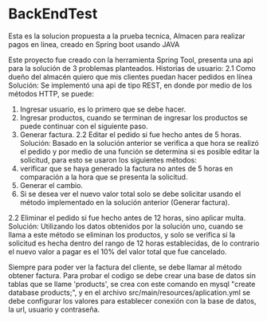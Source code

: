 # BackEndTest
Esta es la solucion propuesta a la prueba tecnica, Almacen para realizar pagos en linea, creado en Spring boot usando JAVA

Este proyecto fue creado con la herramienta Spring Tool, presenta una api para la solución de 3 problemas planteados.
Historias de usuario:
2.1 Como dueño del almacén quiero que mis clientes puedan hacer pedidos en línea
Solución: Se implementó una api de tipo REST, en donde por medio de los métodos HTTP, se puede:
1. Ingresar usuario, es lo primero que se debe hacer.
2. Ingresar productos, cuando se terminan de ingresar los productos se puede continuar con el siguiente paso.
3. Generar factura.
2.2 Editar el pedido si fue hecho antes de 5 horas.
Solución: Basado en la solución anterior se verifica a que hora se realizó el pedido y por medio de una función se determina si es posible editar la solicitud, para esto
se usaron los siguientes métodos:
1. verificar que se haya generado la factura no antes de 5 horas en comparación a la hora que se presenta la solicitud.
2. Generar el cambio.
3. Si se desea ver el nuevo valor total solo se debe solicitar usando el método implementado en la solución anterior (Generar factura).

2.2 Eliminar el pedido si fue hecho antes de 12 horas, sino aplicar multa.
Solución: Utilizando los datos obtenidos por la solución uno, cuando se llama a este método se eliminan los productos, y solo se verifica si la solicitud es hecha dentro del
rango de 12 horas establecidas, de lo contrario el nuevo valor a pagar es el 10% del valor total que fue cancelado.

Siempre para poder ver la factura del cliente, se debe llamar al método obtener factura.
Para probar el codigo se debe crear una base de datos sin tablas que se llame 'products', se crea con este comando en mysql "create database products;", y en el archivo src/main/resources/aplication.yml se debe configurar los valores para establecer conexión con la base de datos, la url, usuario y contraseña.
